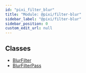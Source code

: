 ```yaml
---
id: "pixi_filter_blur"
title: "Module: @pixi/filter-blur"
sidebar_label: "@pixi/filter-blur"
sidebar_position: 0
custom_edit_url: null
---
```


## Classes

- [BlurFilter](../classes/pixi_filter_blur.BlurFilter.md)
- [BlurFilterPass](../classes/pixi_filter_blur.BlurFilterPass.md)
